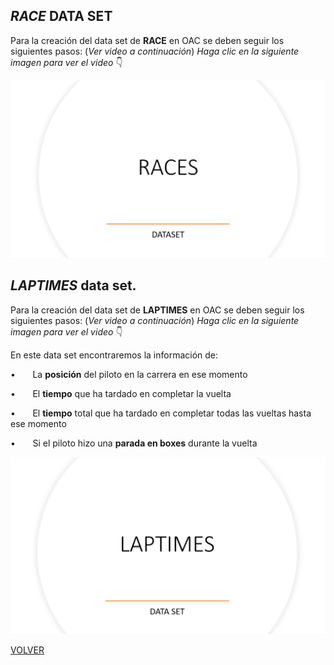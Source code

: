 
## *RACE* DATA SET

Para la creación del data set de **RACE** en OAC se deben seguir los siguientes pasos: (_Ver video a continuación_) _Haga clic en la siguiente imagen para ver el video_ 👇


 
<a href="https://www.youtube.com/watch?v=PTYBiEv9PYg" target="_blank"> <img src="opt/Races.png" alt="Dataset Races"> </a>




## *LAPTIMES* data set.

Para la creación del data set de **LAPTIMES** en OAC se deben seguir los siguientes pasos: (_Ver video a continuación_) _Haga clic en la siguiente imagen para ver el video_ 👇

En este data set encontraremos la información de:

•       La **posición** del piloto en la carrera en ese momento

•       El **tiempo** que ha tardado en completar la vuelta

•       El **tiempo** total que ha tardado en completar todas las vueltas hasta ese momento

•       Si el piloto hizo una **parada en boxes** durante la vuelta


<a href="https://youtu.be/UuMMXGTZFhs" target="_blank"> <img src="opt/LAPTIMES.png" alt="Data set Laptimes"> </a>


[VOLVER](README.md)
